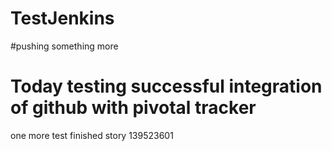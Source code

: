 # TestJenkins
#pushing something more
# Today testing successful integration of github with pivotal tracker
one more test
finished story 139523601
